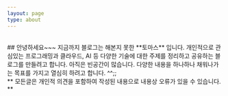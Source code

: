 ```yaml
---
layout: page
type: about
---
```

<br>
## 안녕하세요~~~ 지금까지 블로그는 해본지 못한 **토마스** 입니다.
개인적으로 관심있는 프로그래밍과 클라우드, AI 등 다양한 기술에 대한 주제를 정리하고 공유하는 블로그를 만들려고 합니다.
아직은 빈공간이 많습니다. 다양한 내용을 하나하나 채워나가는 목표를 가지고 열심히 하려고 합니다. ^^;;
<br>
** 모든글은 개인적 의견을 포함하여 작성된 내용으로 내용상 오류가 있을 수 있습니다. **
